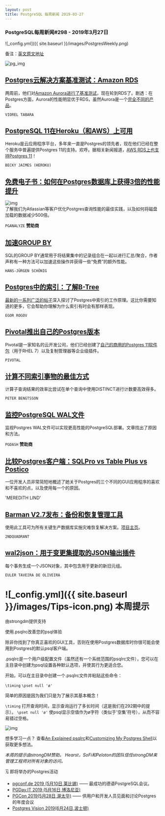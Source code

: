 ```yaml
---
layout: post
title: PostgreSQL 每周新闻 2019-03-27
---
```


### PostgreSQL每周新闻#298 - 2019年3月27日
![_config.yml]({{ site.baseurl }}/images/PostgresWeekly.png)

备注：[英文原文地址](https://postgresweekly.com/issues/298)

![pg_img](https://res.cloudinary.com/cpress/image/upload/w_1280,e_sharpen:60/fslxzjzgirumeh4bnk9v.jpg)

## [Postgres云解决方案基准测试：Amazon RDS](https://severalnines.com/blog/benchmarking-managed-postgresql-cloud-solutions-part-two-amazon-rds)
两周前，他们对[Amazon Aurora进行了基准测试](https://severalnines.com/blog/benchmarking-managed-postgresql-cloud-solutions-part-one-amazon-aurora)，现在轮到RDS了。剧透：在Postgres方面，Aurora的性能明显优于RDS，虽然Aurora是一个[完全不同的产品](https://aws.amazon.com/cn/blogs/database/introducing-the-aurora-storage-engine/)。

`VIOREL TABARA`

## [PostgreSQL 11在Heroku（和AWS）上可用](https://blog.heroku.com/postgresql-11-general-availability)
Heroku是云应用程序平台，多年来一直是Postgres的领先者，现在他们已经在整个服务中普遍提供Postgres 11的支持。欢呼。据相关新闻报道，[AWS RDS上也支持Postgres 11](https://aws.amazon.com/cn/about-aws/whats-new/2019/03/postgresql11-now-supported-in-amazon-rds/)！

`BECKY JAIMES (HEROKU)`

## [免费电子书：如何在Postgres数据库上获得3倍的性能提升](https://pganalyze.com/ebooks/optimizing-postgres-query-performance?utm_source=PostgresWeeklyPrimary)
![img](https://copm.s3.amazonaws.com/dfb2e687.png)  
了解我们为Atlassian等客户优化Postgres查询性能的最佳实践，以及如何将磁盘加载的数据减少500倍。

`PGANALYZE` **赞助商**

## [加速GROUP BY](https://www.cybertec-postgresql.com/en/speeding-up-group-by-in-postgresql/)
SQL的GROUP BY通常用于将结果集中的记录组合在一起以进行汇总/聚合，作者声称有一种方法可以加速这些操作并获得一些“免费”的额外性能。

`HANS-JÜRGEN SCHÖNIG`

## [Postgres中的索引：了解B-Tree](https://habr.com/en/company/postgrespro/blog/443284/)
[最新的一系列广泛的帖子](https://habr.com/en/company/postgrespro/blog/441962/)深入探讨了Postgres中索引的工作原理。这比你需要知道的更多，它会帮助你理解为什么索引有时会有那样表现。

`EGOR ROGOV`

## [Pivotal推出自己的Postgres版本](https://content.pivotal.io/blog/pivotal-postgres)
Pivotal是一家知名的云开发公司，他们已经创建了[自己的商用的Postgres 11软件包](https://pivotal.io/pivotal-postgres)（用于RHEL 7）以及复制管理器等企业级插件。

`PIVOTAL`

## [计算不同索引事物的最佳方式](https://www.peterbe.com/plog/best-way-to-count-distinct-indexed-things-in-postgresql)
计算子查询结果的效率比尝试在单个查询中使用DISTINCT进行计数要高效得多。

`PETER BENGTSSON`

## [监控PostgreSQL WAL文件](https://pgdash.io/blog/postgres-monitor-wal-files.html)
监视Postgres WAL文件可以实现更高性能的PostgreSQL部署。文章找出了原因和方法。

`PGDASH` **赞助商**

## [比较Postgres客户端：SQLPro vs Table Plus vs Postico](https://spin.atomicobject.com/2019/03/26/postgresql-database-client/)
一位开发人员非常简短地概述了她关于Postgres的三个不同的GUI应用程序的喜欢和不喜欢的点，以及使用每一个的原因。

'MEREDITH LIND'

## [Barman V2.7发布：备份和恢复管理工具](https://www.postgresql.org/about/news/1930/)
使用此工具可为所有关键生产数据库实施灾难恢复解决方案。[项目主页](https://www.pgbarman.org/)。

`2NDQUADRANT`

## [wal2json：用于变更集提取的JSON输出插件](https://github.com/eulerto/wal2json)
每个事务生成一个JSON对象，其中包含用于更新的新旧元组。

`EULER TAVEIRA DE OLIVEIRA`

# ![_config.yml]({{ site.baseurl }}/images/Tips-icon.png)   本周提示
由strongdm提供支持

使用.psqlrc改善您的psql体验

除非你找到了你真正喜欢的GUI工具，否则在使用Postgres数据库时你很可能会使用到Postgres的默认psql客户端。

.psqlrc是一个用户级配置文件（虽然还有一个系统范围的psqlrc文件），您可以在主目录中创建为psql设置各种默认选项，并使其行为更适合您。

开始，可以在主目录中创建一个.psqlrc文件并粘贴这些命令：

`\timing`
`\pset null 'ø'`

简单的原因是因为我们只是为了展示其基本概念！

`\timing` 打开查询时间，显示查询运行了多长时间（这是我们在292期中的提示）。
`\pset null 'ø'` 使psql显示空值作为ø字符（类似于'空集'符号），从而不容易错过空格。

![img](https://res.cloudinary.com/cpress/image/upload/w_1280,e_sharpen:60/utt8rsg6s07hrv31ax0p.jpg)

想多学习一点？ 查看[An Explained psqlrc](https://thoughtbot.com/blog/an-explained-psqlrc)和[Customizing My Postgres Shell](https://www.citusdata.com/blog/2017/07/16/customizing-my-postgres-shell-using-psqlrc/)以获取更多想法。

*本周的提示由strongDM赞助。 Hearst，SoFi和Peloton的团队信任strongDM来管理工程师对所有对象的访问。*

🗓  即将举办的Postgres活动  

   * [pgconf.de 2019 (5月10日,莱比锡)](https://2019.pgconf.de/) —— 最成功的德语PostgreSQL会议。  
   * [PGDay.IT 2019 (5月16日,博洛尼亚)](https://2019.pgday.it/en/)  
   * [PGCon 2019(5月28日,渥太华)](https://www.pgcon.org/2019/) —— 供用户和开发人员见面和讨论Postgres的年度会议
   * [Postgres Vision 2019(6月24日,波士顿)](https://postgresvision.com/)  



